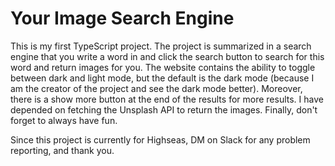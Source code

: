 # Your Image Search Engine

This is my first TypeScript project. The project is summarized in a search engine that you write a word in and click the search button to search for this word and return images for you. The website contains the ability to toggle between dark and light mode, but the default is the dark mode (because I am the creator of the project and see the dark mode better). Moreover, there is a show more button at the end of the results for more results. I have depended on fetching the Unsplash API to return the images. Finally, don't forget to always have fun.

Since this project is currently for Highseas, DM on Slack for any problem reporting, and thank you.
